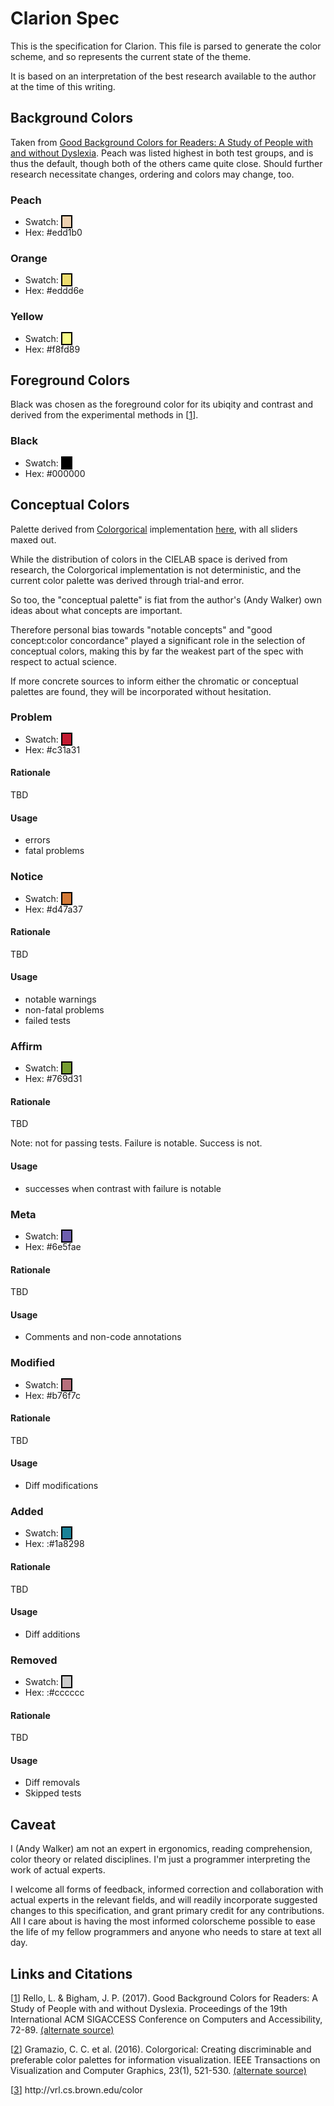 # Clarion Spec
This is the specification for Clarion. This file is parsed to generate the color scheme, and so represents the current state of the theme.

It is based on an interpretation of the best research available to the author at the time of this writing.

## Background Colors
Taken from [Good Background Colors for Readers: A Study of People with and without Dyslexia][1]. Peach was listed highest in both test groups, and is thus the default, though both of the others came quite close. Should further research necessitate changes, ordering and colors may change, too.

### Peach
* Swatch: <span style="background-color:#edd1b0;border:2px solid black
">&emsp;</span>
* Hex: #edd1b0

### Orange
* Swatch: <span style="background-color:#eddd6e;border:2px solid black
">&emsp;</span>
* Hex: #eddd6e

### Yellow
* Swatch: <span style="background-color:#f8fd89;border:2px solid black
">&emsp;</span>
* Hex: #f8fd89

## Foreground Colors

Black was chosen as the foreground color for its ubiqity and contrast and derived from the experimental methods in [[1]].

### Black
* Swatch: <span style="background-color:#000000;border:2px solid black
">&emsp;</span>
* Hex: #000000

## Conceptual Colors
Palette derived from [Colorgorical][2] implementation [here][3], with all sliders maxed out.

While the distribution of colors in the CIELAB space is derived from research, the Colorgorical implementation is not deterministic, and the current color palette was derived through trial-and error.

So too, the "conceptual palette" is fiat from the author's (Andy Walker) own ideas about what concepts are important.

Therefore personal bias towards "notable concepts" and "good concept:color concordance" played a significant role in the selection of conceptual colors, making this by far the weakest part of the spec with respect to actual science.

If more concrete sources to inform either the chromatic or conceptual palettes are found, they will be incorporated without hesitation.

### Problem
* Swatch: <span style="background-color:#c31a31;border:2px solid black
">&emsp;</span>
* Hex: #c31a31

#### Rationale
TBD

#### Usage
* errors
* fatal problems

### Notice
* Swatch: <span style="background-color:#d47a37;border:2px solid black
">&emsp;</span>
* Hex: #d47a37

#### Rationale
TBD

#### Usage
* notable warnings
* non-fatal problems
* failed tests

### Affirm
* Swatch: <span style="background-color:#769d31;border:2px solid black
">&emsp;</span>
* Hex: #769d31

#### Rationale
TBD

Note: not for passing tests. Failure is notable. Success is not.

#### Usage
* successes when contrast with failure is notable

### Meta
* Swatch: <span style="background-color:#6e5fae;border:2px solid black
">&emsp;</span>
* Hex: #6e5fae

#### Rationale
TBD

#### Usage
* Comments and non-code annotations

### Modified
* Swatch: <span style="background-color:#b76f7c;border:2px solid black
">&emsp;</span>
* Hex: #b76f7c

#### Rationale
TBD

#### Usage
* Diff modifications

### Added
* Swatch: <span style="background-color:#1a8298;border:2px solid black
">&emsp;</span>
* Hex: :#1a8298

#### Rationale
TBD

#### Usage
* Diff additions

### Removed
* Swatch: <span style="background-color:#cccccc;border:2px solid black
">&emsp;</span>
* Hex: :#cccccc

#### Rationale
TBD

#### Usage
* Diff removals
* Skipped tests

## Caveat

I (Andy Walker) am not an expert in ergonomics, reading comprehension, color theory or related disciplines. I'm just a programmer interpreting the work of actual experts.

I welcome all forms of feedback, informed correction and collaboration with actual experts in the relevant fields, and will readily incorporate suggested changes to this specification, and grant primary credit for any contributions. All I care about is having the most informed colorscheme possible to ease the life of my fellow programmers and anyone who needs to stare at text all day.

## Links and Citations
[[1]] Rello, L. & Bigham, J. P. (2017). Good Background Colors for Readers: A Study of People with and without Dyslexia. Proceedings of the 19th International ACM SIGACCESS Conference on Computers and Accessibility, 72-89.
[(alternate source)](https://www.cs.cmu.edu/~jbigham/pubs/pdfs/2017/colors.pdf)

[[2]] Gramazio, C. C. et al. (2016). Colorgorical: Creating discriminable and preferable color palettes for information visualization. IEEE Transactions on Visualization and Computer Graphics, 23(1), 521-530. [(alternate source)](http://vrl.cs.brown.edu/color/pdf/colorgorical.pdf)

[[3]] http<area>://vrl.cs.brown.edu/color
 
[1]: https://doi.org/10.1145/3132525.3132546
[2]: https://doi.org/10.1109/TVCG.2016.2598918
[3]: http://vrl.cs.brown.edu/color
[4]: https://spec.draculatheme.com/